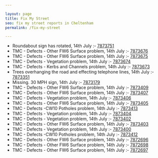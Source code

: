 ```yaml
---

layout: page
title: Fix My Street
seo: fix my street reports in Cheltenham
permalink: /fix-my-street

---
```


<!-- fix_marker starts -->

- Roundabout sign has rotated, 14th July :- [7873751](https://www.fixmystreet.com/report/7873751)
- TMC - Defects - Other FW6  Surface problem, 14th July :- [7873676](https://www.fixmystreet.com/report/7873676)
- TMC - Defects - Other FW6  Surface problem, 14th July :- [7873675](https://www.fixmystreet.com/report/7873675)
- TMC - Defects - Vegetation problem, 14th July :- [7873674](https://www.fixmystreet.com/report/7873674)
- TMC - Defects - Kerbs and Channels problem, 14th July :- [7873673](https://www.fixmystreet.com/report/7873673)
- Trees overhanging the road and effecting telephone lines, 14th July :- [7873351](https://www.fixmystreet.com/report/7873351)
- Missing. 30 MPH sign, 14th July :- [7873179](https://www.fixmystreet.com/report/7873179)
- TMC - Defects - Other FW6  Surface problem, 14th July :- [7873409](https://www.fixmystreet.com/report/7873409)
- TMC - Defects - Other FW6  Surface problem, 14th July :- [7873407](https://www.fixmystreet.com/report/7873407)
- TMC - Defects - Vegetation problem, 14th July :- [7873406](https://www.fixmystreet.com/report/7873406)
- TMC - Defects - Other FW6  Surface problem, 14th July :- [7873405](https://www.fixmystreet.com/report/7873405)
- TMC - Defects -CW10 Potholes problem, 14th July :- [7873413](https://www.fixmystreet.com/report/7873413)
- TMC - Defects - Vegetation problem, 14th July :- [7873404](https://www.fixmystreet.com/report/7873404)
- TMC - Defects - Vegetation problem, 14th July :- [7873402](https://www.fixmystreet.com/report/7873402)
- TMC - Defects - Other FW6  Surface problem, 14th July :- [7873403](https://www.fixmystreet.com/report/7873403)
- TMC - Defects - Vegetation problem, 14th July :- [7873400](https://www.fixmystreet.com/report/7873400)
- TMC - Defects -CW10 Potholes problem, 14th July :- [7873412](https://www.fixmystreet.com/report/7873412)
- TMC - Defects - Other FW6  Surface problem, 14th July :- [7872696](https://www.fixmystreet.com/report/7872696)
- TMC - Defects - Other FW6  Surface problem, 14th July :- [7872698](https://www.fixmystreet.com/report/7872698)
- TMC - Defects - Other FW6  Surface problem, 14th July :- [7872697](https://www.fixmystreet.com/report/7872697)

<!-- fix_marker ends -->